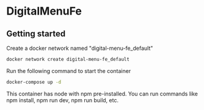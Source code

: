 # DigitalMenuFe

## Getting started

Create a docker network named "digital-menu-fe_default"

```bash
docker network create digital-menu-fe_default
```

Run the following command to start the container

```bash
docker-compose up -d
```

This container has node with npm pre-installed. You can run commands like npm install, npm run dev, npm run build, etc.